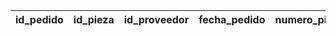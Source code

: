 |id_pedido|id_pieza|id_proveedor|fecha_pedido|numero_piezas|fecha_entrega|
|---------|--------|------------|------------|-------------|-------------|
